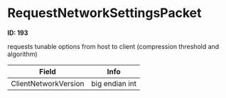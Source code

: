 # RequestNetworkSettingsPacket

__ID: 193__

requests tunable options from host to client (compression threshold and algorithm)

<table><thead><tr><th>Field</th><th>Info</th></tr></thead><tbody>
<tr><td>ClientNetworkVersion</td><td>big endian int</td></tr>
</tbody></table>